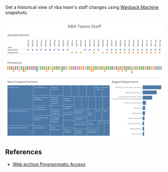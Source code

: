 Get a historical view of nba team's staff changes using [Wayback Machine](https://archive.org/web/) snapshots.

![](featured.png)


## References

  - [Web archive Programmatic Access](https://stackoverflow.com/questions/33811582/how-to-access-wayback-machine-programmatically/37890899)
